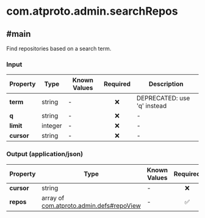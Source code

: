 # com.atproto.admin.searchRepos

## #main

Find repositories based on a search term.

### Input

| Property | Type | Known Values | Required | Description |
| --- | --- | --- | :---: | --- |
| **term** | string | - | ❌ | DEPRECATED: use 'q' instead |
| **q** | string | - | ❌ | - |
| **limit** | integer | - | ❌ | - |
| **cursor** | string | - | ❌ | - |

### Output (application/json)

| Property | Type | Known Values | Required | Description |
| --- | --- | --- | :---: | --- |
| **cursor** | string | - | ❌ | - |
| **repos** | array of [com.atproto.admin.defs#repoView](../../../../com/atproto/admin/defs.md#repoView) | - | ✅ | - |
